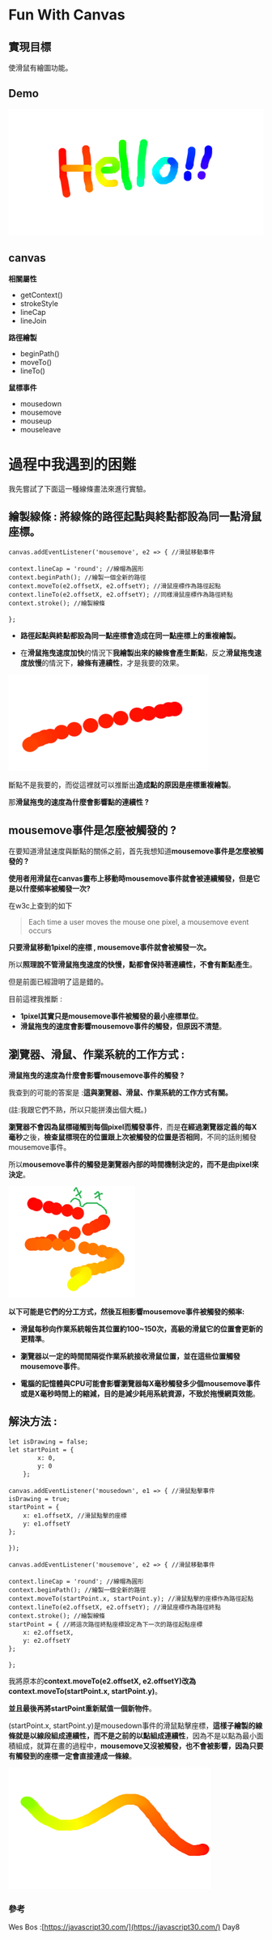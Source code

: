 #  Fun With Canvas  #

##  **實現目標**  ##

使滑鼠有繪圖功能。

##  **Demo**  ##
<img src="img/hello.png" width="600" height="250"/>

##  **canvas**     ##

**相關屬性**

- getContext()
- strokeStyle
- lineCap
- lineJoin

**路徑繪製**

- beginPath()
- moveTo()
- lineTo()

**鼠標事件**

- mousedown
- mousemove
- mouseup
- mouseleave


# 過程中我遇到的困難 #

我先嘗試了下面這一種線條畫法來進行實驗。

## 繪製線條 : 將線條的路徑起點與終點都設為同一點滑鼠座標。 ## 



    canvas.addEventListener('mousemove', e2 => { //滑鼠移動事件

    context.lineCap = 'round'; //線帽為圓形
    context.beginPath(); //繪製一個全新的路徑
    context.moveTo(e2.offsetX, e2.offsetY); //滑鼠座標作為路徑起點
    context.lineTo(e2.offsetX, e2.offsetY); //同樣滑鼠座標作為路徑終點
    context.stroke(); //繪製線條
    
    };

- **路徑起點與終點都設為同一點座標會造成在同一點座標上的重複繪製。**

- 在**滑鼠拖曳速度加快**的情況下**我繪製出來的線條會產生斷點**，反之**滑鼠拖曳速度放慢**的情況下，**線條有連續性**，才是我要的效果。

<img src="img/broken_dots.png" width="395" height="190"/>

斷點不是我要的，而從這裡就可以推斷出**造成點的原因是座標重複繪製**。

那**滑鼠拖曳的速度為什麼會影響點的連續性 ?**

## mousemove事件是怎麼被觸發的 ?  ##

在要知道滑鼠速度與斷點的關係之前，首先我想知道**mousemove事件是怎麼被觸發的 ?**

**使用者用滑鼠在canvas畫布上移動時mousemove事件就會被連續觸發，但是它是以什麼頻率被觸發一次?**

在w3c上查到的如下


> Each time a user moves the mouse one pixel, a mousemove event occurs

**只要滑鼠移動1pixel的座標 , mousemove事件就會被觸發一次。**

所以**照理說不管滑鼠拖曳速度的快慢，點都會保持著連續性，不會有斷點產生**。

但是前面已經證明了這是錯的。

目前這裡我推斷 : 

- **1pixel其實只是mousemove事件被觸發的最小座標單位**。
- **滑鼠拖曳的速度會影響mousemove事件的觸發，但原因不清楚**。

## 瀏覽器、滑鼠、作業系統的工作方式 : ##

**滑鼠拖曳的速度為什麼會影響mousemove事件的觸發 ?**

我查到的可能的答案是 :**這與瀏覽器、滑鼠、作業系統的工作方式有關。**

(註:我跟它們不熟，所以只能拼湊出個大概。)

**瀏覽器不會因為鼠標碰觸到每個pixel而觸發事件**，而是**在經過瀏覽器定義的每X毫秒**之後，**檢查鼠標現在的位置跟上次被觸發的位置是否相同**，不同的話則觸發mousemove事件。

所以**mousemove事件的觸發是瀏覽器內部的時間機制決定的，而不是由pixel來決定**。
<p>
<img src="img/drawn_line.png" width="250" height="220"/>

**以下可能是它們的分工方式，然後互相影響mousemove事件被觸發的頻率:**

- **滑鼠每秒向作業系統報告其位置約100~150次，高級的滑鼠它的位置會更新的更精準**。

- **瀏覽器以一定的時間間隔從作業系統接收滑鼠位置，並在這些位置觸發mousemove事件**。

- **電腦的記憶體與CPU可能會影響瀏覽器每X毫秒觸發多少個mousemove事件或是X毫秒時間上的縮減，目的是減少耗用系統資源，不致於拖慢網頁效能**。





## 解決方法 : ##


    
    
    let isDrawing = false;
    let startPoint = {
            x: 0,
            y: 0
        };

    canvas.addEventListener('mousedown', e1 => { //滑鼠點擊事件
    isDrawing = true;       
    startPoint = { 
        x: e1.offsetX, //滑鼠點擊的座標
        y: e1.offsetY 
    };

    });

    canvas.addEventListener('mousemove', e2 => { //滑鼠移動事件

    context.lineCap = 'round'; //線帽為圓形
    context.beginPath(); //繪製一個全新的路徑
    context.moveTo(startPoint.x, startPoint.y); //滑鼠點擊的座標作為路徑起點
    context.lineTo(e2.offsetX, e2.offsetY); //滑鼠座標作為路徑終點
    context.stroke(); //繪製線條
    startPoint = { //將這次路徑終點座標設定為下一次的路徑起點座標
        x: e2.offsetX,
        y: e2.offsetY
    };
    
    };

我將原本的**context.moveTo(e2.offsetX, e2.offsetY)改為context.moveTo(startPoint.x, startPoint.y)**。

**並且最後再將startPoint重新賦值一個新物件**。

(startPoint.x, startPoint.y)是mousedown事件的滑鼠點擊座標，**這樣子繪製的線條就是以線段組成連續性，而不是之前的以點組成連續性**，因為不是以點為最小面積組成，就算在畫的過程中，**mousemove又沒被觸發，也不會被影響，因為只要有觸發到的座標一定會直接連成一條線**。
<p>
<img src="img/line.png" width="400" height="240"/>

### 參考 ###
Wes Bos :[https://javascript30.com/](https://javascript30.com/) Day8
